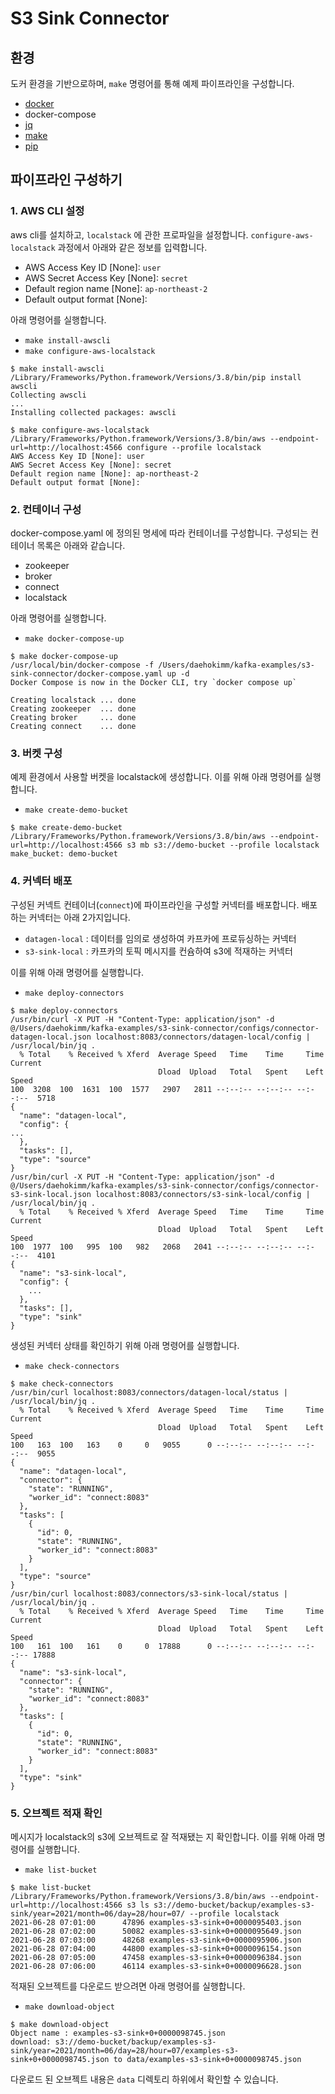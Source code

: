 # S3 Sink Connector

## 환경

도커 환경을 기반으로하며, `make` 명령어를 통해 예제 파이프라인을 구성합니다.

- [docker](https://www.docker.com/)
- docker-compose
- [jq](https://stedolan.github.io/jq/)
- [make](https://www.gnu.org/software/make/manual/make.html)
- [pip](https://pypi.org/project/pip/)

## 파이프라인 구성하기

### 1. AWS CLI 설정

aws cli를 설치하고, `localstack` 에 관한 프로파일을 설정합니다.
`configure-aws-localstack` 과정에서 아래와 같은 정보를 입력합니다.

- AWS Access Key ID [None]: `user`
- AWS Secret Access Key [None]: `secret`
- Default region name [None]: `ap-northeast-2`
- Default output format [None]:

아래 명령어를 실행합니다.

- `make install-awscli`
- `make configure-aws-localstack`

```shell
$ make install-awscli
/Library/Frameworks/Python.framework/Versions/3.8/bin/pip install awscli
Collecting awscli
...
Installing collected packages: awscli

$ make configure-aws-localstack
/Library/Frameworks/Python.framework/Versions/3.8/bin/aws --endpoint-url=http://localhost:4566 configure --profile localstack
AWS Access Key ID [None]: user
AWS Secret Access Key [None]: secret
Default region name [None]: ap-northeast-2
Default output format [None]:
```

### 2. 컨테이너 구성

docker-compose.yaml 에 정의된 명세에 따라 컨테이너를 구성합니다.
구성되는 컨테이너 목록은 아래와 같습니다.

- zookeeper
- broker
- connect
- localstack

아래 명령어를 실행합니다.

- `make docker-compose-up`

```shell
$ make docker-compose-up
/usr/local/bin/docker-compose -f /Users/daehokimm/kafka-examples/s3-sink-connector/docker-compose.yaml up -d
Docker Compose is now in the Docker CLI, try `docker compose up`

Creating localstack ... done
Creating zookeeper  ... done
Creating broker     ... done
Creating connect    ... done
```

### 3. 버켓 구성

예제 환경에서 사용할 버켓을 localstack에 생성합니다.
이를 위해 아래 명령어를 실행합니다.

- `make create-demo-bucket`

```shell
$ make create-demo-bucket
/Library/Frameworks/Python.framework/Versions/3.8/bin/aws --endpoint-url=http://localhost:4566 s3 mb s3://demo-bucket --profile localstack
make_bucket: demo-bucket
```

### 4. 커넥터 배포

구성된 커넥트 컨테이너(`connect`)에 파이프라인을 구성할 커넥터를 배포합니다.
배포하는 커넥터는 아래 2가지입니다.

- `datagen-local` : 데이터를 임의로 생성하여 카프카에 프로듀싱하는 커넥터
- `s3-sink-local` : 카프카의 토픽 메시지를 컨슘하여 s3에 적재하는 커넥터

이를 위해 아래 명령어를 실행합니다.

- `make deploy-connectors`

```shell
$ make deploy-connectors
/usr/bin/curl -X PUT -H "Content-Type: application/json" -d @/Users/daehokimm/kafka-examples/s3-sink-connector/configs/connector-datagen-local.json localhost:8083/connectors/datagen-local/config | /usr/local/bin/jq .
  % Total    % Received % Xferd  Average Speed   Time    Time     Time  Current
                                 Dload  Upload   Total   Spent    Left  Speed
100  3208  100  1631  100  1577   2907   2811 --:--:-- --:--:-- --:--:--  5718
{
  "name": "datagen-local",
  "config": {
...
  },
  "tasks": [],
  "type": "source"
}
/usr/bin/curl -X PUT -H "Content-Type: application/json" -d @/Users/daehokimm/kafka-examples/s3-sink-connector/configs/connector-s3-sink-local.json localhost:8083/connectors/s3-sink-local/config | /usr/local/bin/jq .
  % Total    % Received % Xferd  Average Speed   Time    Time     Time  Current
                                 Dload  Upload   Total   Spent    Left  Speed
100  1977  100   995  100   982   2068   2041 --:--:-- --:--:-- --:--:--  4101
{
  "name": "s3-sink-local",
  "config": {
    ...
  },
  "tasks": [],
  "type": "sink"
}
```

생성된 커넥터 상태를 확인하기 위해 아래 명령어를 실행합니다.

- `make check-connectors`

```shell
$ make check-connectors
/usr/bin/curl localhost:8083/connectors/datagen-local/status | /usr/local/bin/jq .
  % Total    % Received % Xferd  Average Speed   Time    Time     Time  Current
                                 Dload  Upload   Total   Spent    Left  Speed
100   163  100   163    0     0   9055      0 --:--:-- --:--:-- --:--:--  9055
{
  "name": "datagen-local",
  "connector": {
    "state": "RUNNING",
    "worker_id": "connect:8083"
  },
  "tasks": [
    {
      "id": 0,
      "state": "RUNNING",
      "worker_id": "connect:8083"
    }
  ],
  "type": "source"
}
/usr/bin/curl localhost:8083/connectors/s3-sink-local/status | /usr/local/bin/jq .
  % Total    % Received % Xferd  Average Speed   Time    Time     Time  Current
                                 Dload  Upload   Total   Spent    Left  Speed
100   161  100   161    0     0  17888      0 --:--:-- --:--:-- --:--:-- 17888
{
  "name": "s3-sink-local",
  "connector": {
    "state": "RUNNING",
    "worker_id": "connect:8083"
  },
  "tasks": [
    {
      "id": 0,
      "state": "RUNNING",
      "worker_id": "connect:8083"
    }
  ],
  "type": "sink"
}
```

### 5. 오브젝트 적재 확인

메시지가 localstack의 s3에 오브젝트로 잘 적재됐는 지 확인합니다.
이를 위해 아래 명령어를 실행합니다.

- `make list-bucket`

```shell
$ make list-bucket
/Library/Frameworks/Python.framework/Versions/3.8/bin/aws --endpoint-url=http://localhost:4566 s3 ls s3://demo-bucket/backup/examples-s3-sink/year=2021/month=06/day=28/hour=07/ --profile localstack
2021-06-28 07:01:00      47896 examples-s3-sink+0+0000095403.json
2021-06-28 07:02:00      50082 examples-s3-sink+0+0000095649.json
2021-06-28 07:03:00      48268 examples-s3-sink+0+0000095906.json
2021-06-28 07:04:00      44800 examples-s3-sink+0+0000096154.json
2021-06-28 07:05:00      47458 examples-s3-sink+0+0000096384.json
2021-06-28 07:06:00      46114 examples-s3-sink+0+0000096628.json
```

적재된 오브젝트를 다운로드 받으려면 아래 명령어를 실행합니다.

- `make download-object`

```shell
$ make download-object
Object name : examples-s3-sink+0+0000098745.json
download: s3://demo-bucket/backup/examples-s3-sink/year=2021/month=06/day=28/hour=07/examples-s3-sink+0+0000098745.json to data/examples-s3-sink+0+0000098745.json
```

다운로드 된 오브젝트 내용은 `data` 디렉토리 하위에서 확인할 수 있습니다.
